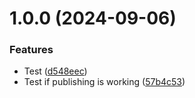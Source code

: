 # 1.0.0 (2024-09-06)


### Features

* Test ([d548eec](https://github.com/JuanDa15/lunaui-angular/commit/d548eecb013d4b12863e085405e1d55d700af5bd))
* Test if publishing is working ([57b4c53](https://github.com/JuanDa15/lunaui-angular/commit/57b4c5365eccfd55b11332e35b3eefe3dbcc18ec))
